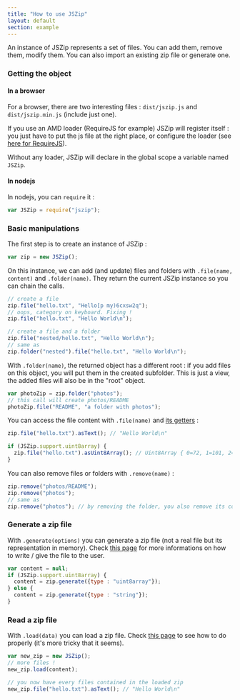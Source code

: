 ```yaml
---
title: "How to use JSZip"
layout: default
section: example
---
```


An instance of JSZip represents a set of files. You can add them, remove them,
modify them. You can also import an existing zip file or generate one.

### Getting the object

#### In a browser

For a browser, there are two interesting files : `dist/jszip.js` and
`dist/jszip.min.js` (include just one).

If you use an AMD loader (RequireJS for example) JSZip will register itself :
you just have to put the js file at the right place, or configure the loader
(see [here for RequireJS](http://requirejs.org/docs/api.html#config-paths)).

Without any loader, JSZip will declare in the global scope a variable named `JSZip`.

#### In nodejs

In nodejs, you can `require` it :

```js
var JSZip = require("jszip");
```

### Basic manipulations

The first step is to create an instance of JSZip :

```js
var zip = new JSZip();
```

On this instance, we can add (and update) files and folders with
`.file(name, content)` and `.folder(name)`.
They return the current JSZip instance so you can chain the calls.

```js
// create a file
zip.file("hello.txt", "Hello[p my)6cxsw2q");
// oops, category on keyboard. Fixing !
zip.file("hello.txt", "Hello World\n");

// create a file and a folder
zip.file("nested/hello.txt", "Hello World\n");
// same as
zip.folder("nested").file("hello.txt", "Hello World\n");
```

With `.folder(name)`, the returned object has a different root : if you add files
on this object, you will put them in the created subfolder. This is just a
view, the added files will also be in the "root" object.

```js
var photoZip = zip.folder("photos");
// this call will create photos/README
photoZip.file("README", "a folder with photos");
```

You can access the file content with `.file(name)` and
[its getters]({{site.baseurl}}/documentation/api_zipobject.html) :

```js
zip.file("hello.txt").asText(); // "Hello World\n"

if (JSZip.support.uint8array) {
  zip.file("hello.txt").asUint8Array(); // Uint8Array { 0=72, 1=101, 2=108, more...}
}
```

You can also remove files or folders with `.remove(name)` :

```js
zip.remove("photos/README");
zip.remove("photos");
// same as
zip.remove("photos"); // by removing the folder, you also remove its content.
```

### Generate a zip file

With `.generate(options)` you can generate a zip file (not a real file but its
representation in memory). Check
[this page]({{site.baseurl}}/documentation/howto/write_zip.html) for more
informations on how to write / give the file to the user.

```js
var content = null;
if (JSZip.support.uint8array) {
  content = zip.generate({type : "uint8array"});
} else {
  content = zip.generate({type : "string"});
}
```

### Read a zip file

With `.load(data)` you can load a zip file. Check
[this page]({{site.baseurl}}/documentation/howto/read_zip.html) to see how to
do properly (it's more tricky that it seems).

```js
var new_zip = new JSZip();
// more files !
new_zip.load(content);

// you now have every files contained in the loaded zip
new_zip.file("hello.txt").asText(); // "Hello World\n"
```

